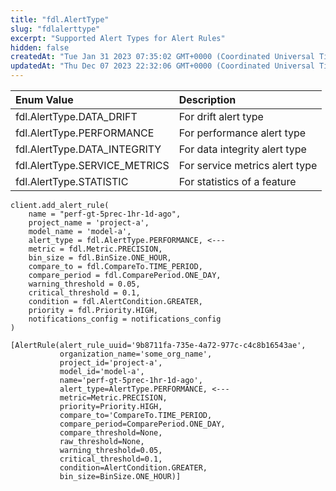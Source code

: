 ```yaml
---
title: "fdl.AlertType"
slug: "fdlalerttype"
excerpt: "Supported Alert Types for Alert Rules"
hidden: false
createdAt: "Tue Jan 31 2023 07:35:02 GMT+0000 (Coordinated Universal Time)"
updatedAt: "Thu Dec 07 2023 22:32:06 GMT+0000 (Coordinated Universal Time)"
---
```

| Enum Value                    | Description                    |
| :---------------------------- | :----------------------------- |
| fdl.AlertType.DATA_DRIFT      | For drift alert type           |
| fdl.AlertType.PERFORMANCE     | For performance alert type     |
| fdl.AlertType.DATA_INTEGRITY  | For data integrity alert type  |
| fdl.AlertType.SERVICE_METRICS | For service metrics alert type |
| fdl.AlertType.STATISTIC       | For statistics of a feature    |

```text Usage
client.add_alert_rule(
    name = "perf-gt-5prec-1hr-1d-ago",
    project_name = 'project-a',
    model_name = 'model-a',
    alert_type = fdl.AlertType.PERFORMANCE, <---
    metric = fdl.Metric.PRECISION,
    bin_size = fdl.BinSize.ONE_HOUR, 
    compare_to = fdl.CompareTo.TIME_PERIOD,
    compare_period = fdl.ComparePeriod.ONE_DAY,
    warning_threshold = 0.05,
    critical_threshold = 0.1,
    condition = fdl.AlertCondition.GREATER,
    priority = fdl.Priority.HIGH,
    notifications_config = notifications_config
)
```
```Text Outputs
[AlertRule(alert_rule_uuid='9b8711fa-735e-4a72-977c-c4c8b16543ae',
           organization_name='some_org_name',
           project_id='project-a',
           model_id='model-a',
           name='perf-gt-5prec-1hr-1d-ago',
           alert_type=AlertType.PERFORMANCE, <---
           metric=Metric.PRECISION,
           priority=Priority.HIGH,
           compare_to='CompareTo.TIME_PERIOD,
           compare_period=ComparePeriod.ONE_DAY,
           compare_threshold=None,
           raw_threshold=None,
           warning_threshold=0.05,
           critical_threshold=0.1,
           condition=AlertCondition.GREATER,
           bin_size=BinSize.ONE_HOUR)]
```
